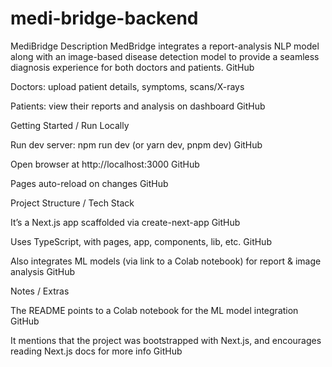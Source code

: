 # medi-bridge-backend
MediBridge
Description
MedBridge integrates a report-analysis NLP model along with an image-based disease detection model to provide a seamless diagnosis experience for both doctors and patients. 
GitHub

Doctors: upload patient details, symptoms, scans/X-rays

Patients: view their reports and analysis on dashboard 
GitHub

Getting Started / Run Locally

Run dev server: npm run dev (or yarn dev, pnpm dev) 
GitHub

Open browser at http://localhost:3000 
GitHub

Pages auto-reload on changes 
GitHub

Project Structure / Tech Stack

It’s a Next.js app scaffolded via create-next-app 
GitHub

Uses TypeScript, with pages, app, components, lib, etc. 
GitHub

Also integrates ML models (via link to a Colab notebook) for report & image analysis 
GitHub

Notes / Extras

The README points to a Colab notebook for the ML model integration 
GitHub

It mentions that the project was bootstrapped with Next.js, and encourages reading Next.js docs for more info 
GitHub
